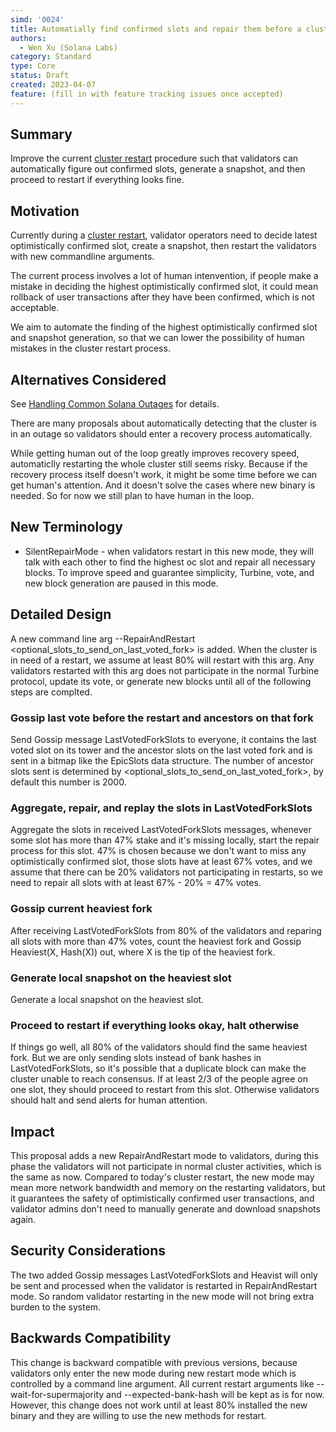 ```yaml
---
simd: '0024'
title: Automatially find confirmed slots and repair them before a cluster restart
authors:
  - Wen Xu (Solana Labs)
category: Standard
type: Core
status: Draft
created: 2023-04-07
feature: (fill in with feature tracking issues once accepted)
---
```


## Summary

Improve the current [cluster restart](https://docs.solana.com/running-validator/restart-cluster)
procedure such that validators can automatically figure out confirmed slots,
generate a snapshot, and then proceed to restart if everything looks fine.

## Motivation
Currently during a [cluster restart](https://docs.solana.com/running-validator/restart-cluster), validator operators need to decide latest optimistically confirmed slot, create a snapshot,
then restart the validators with new commandline arguments.

The current process involves a lot of human intenvention, if people make a
mistake in deciding the highest optimistically confirmed slot, it could mean
rollback of user transactions after they have been confirmed, which is not
acceptable.

We aim to automate the finding of the highest optimistically confirmed slot and snapshot generation, so that
we can lower the possibility of human mistakes in the cluster restart process.

## Alternatives Considered

See [Handling Common Solana Outages](https://docs.google.com/document/d/1RkNAyz-5aKvv5FF44b8SoKifChKB705y5SdcEoqMPIc/edit#bookmark=id.jtrjbe6g4mk3) for details.

There are many proposals about automatically detecting that the cluster is
in an outage so validators should enter a recovery process automatically.

While getting human out of the loop greatly improves recovery speed,
automaticlly restarting the whole cluster still seems risky. Because if
the recovery process itself doesn't work, it might be some time before
we can get human's attention. And it doesn't solve the cases where new binary
is needed. So for now we still plan to have human in the loop.

## New Terminology

* SilentRepairMode - when validators restart in this new mode, they will
talk with each other to find the highest oc slot and repair all necessary
blocks. To improve speed and guarantee simplicity, Turbine, vote, and new
block generation are paused in this mode.

## Detailed Design

A new command line arg --RepairAndRestart <optional_slots_to_send_on_last_voted_fork> is
added. When the cluster is in need of a restart, we assume at least 80% will
restart with this arg. Any validators restarted with this arg does not participate
in the normal Turbine protocol, update its vote, or generate new blocks until all
of the following steps are complted.

### Gossip last vote before the restart and ancestors on that fork
Send Gossip message LastVotedForkSlots to everyone, it contains the last voted slot on
its tower and the ancestor slots on the last voted fork and is sent in a bitmap like
the EpicSlots data structure. The number of ancestor slots sent is determined by
<optional_slots_to_send_on_last_voted_fork>, by default this number is 2000.

### Aggregate, repair, and replay the slots in LastVotedForkSlots
Aggregate the slots in received LastVotedForkSlots messages, whenever some slot has
more than 47% stake and it's missing locally, start the repair process for this slot.
47% is chosen because we don't want to miss any optimistically confirmed slot, those
slots have at least 67% votes, and we assume that there can be 20% validators not
participating in restarts, so we need to repair all slots with at least
67% - 20% = 47% votes.

### Gossip current heaviest fork
After receiving LastVotedForkSlots from 80% of the validators and reparing all slots
with more than 47% votes, count the heaviest fork and Gossip Heaviest(X, Hash(X)) out,
where X is the tip of the heaviest fork.

### Generate local snapshot on the heaviest slot
Generate a local snapshot on the heaviest slot.

### Proceed to restart if everything looks okay, halt otherwise
If things go well, all 80% of the validators should find the same heaviest fork. But
we are only sending slots instead of bank hashes in LastVotedForkSlots, so it's possible
that a duplicate block can make the cluster unable to reach consensus. If at least
2/3 of the people agree on one slot, they should proceed to restart from this slot.
Otherwise validators should halt and send alerts for human attention.

## Impact
This proposal adds a new RepairAndRestart mode to validators, during this phase
the validators will not participate in normal cluster activities, which is the
same as now. Compared to today's cluster restart, the new mode may mean more
network bandwidth and memory on the restarting validators, but it guarantees the
safety of optimistically confirmed user transactions, and validator admins don't
need to manually generate and download snapshots again. 

## Security Considerations
The two added Gossip messages LastVotedForkSlots and Heavist will only be sent and
processed when the validator is restarted in RepairAndRestart mode. So random validator
restarting in the new mode will not bring extra burden to the system.

## Backwards Compatibility
This change is backward compatible with previous versions, because validators only
enter the new mode during new restart mode which is controlled by a command line
argument. All current restart arguments like  --wait-for-supermajority and
--expected-bank-hash will be kept as is for now.
However, this change does not work until at least 80% installed the new binary and
they are willing to use the new methods for restart.